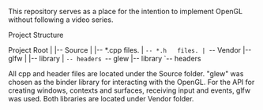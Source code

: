 This repository serves as a place for the intention  to implement OpenGL without following a video series.

Project Structure


Project Root
|
|-- Source
|   |-- *.cpp files.
|   `-- *.h   files.
|
`-- Vendor
    |-- glfw
    |   |-- library
    |   `-- headers
    `-- glew
        |-- library
        `-- headers

All cpp and header files are located under the Source folder.
"glew" was chosen as the binder library for interacting with the OpenGL.
For the API for creating windows, contexts and surfaces, receiving input and events, glfw was used.
Both libraries are located under Vendor folder.
